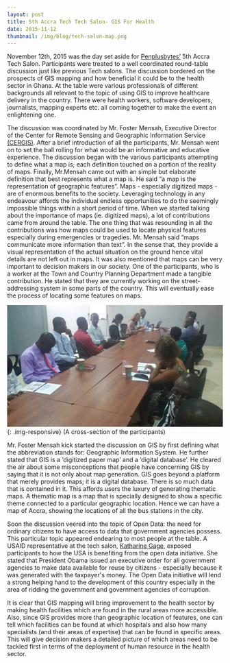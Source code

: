 ```yaml
---
layout: post
title: 5th Accra Tech Tech Salon- GIS For Health
date: 2015-11-12
thumbnail: /img/blog/tech-salon-map.png
---
```



November 12th, 2015 was the day set aside for [Penplusbytes’](http://www.penplusbytes.org) 5th Accra Tech Salon. Participants were treated to a well coordinated round-table discussion just like previous Tech salons. The discussion bordered on the prospects of GIS mapping and how beneficial it could be to the health sector in Ghana. At the table were various professionals of different backgrounds all relevant to the topic of using GIS to improve healthcare delivery in the country. There were health workers, software developers, journalists, mapping experts etc. all coming together to make the event an enlightening one. 

The discussion was coordinated by Mr. Foster Mensah, Executive Director of the Center for Remote Sensing and Geographic Information Service [(CERGIS)](http://cersgis.org/home.html). After a brief introduction of all the participants, Mr. Mensah went on to set the ball rolling for what would be an informative and educative experience. The discussion began with the various participants attempting to define what a map is; each definition touched on a portion of the reality of maps. Finally, Mr.Mensah came out with an simple but elaborate definition that best represents what a map is. He said “a map is the representation of geographic features”. Maps - especially digitized maps - are of enormous benefits to the society. Leveraging technology in any endeavour affords the individual endless opportunities to do the seemingly impossible things within a short period of time. When we started talking about the importance of maps (ie. digitized maps), a lot of contributions came from around the table. The one thing that was resounding in all the contributions was how maps could be used to locate physical features especially during emergencies or tragedies. Mr. Mensah said “maps communicate more information than text”. In the sense that, they provide a visual representation of the actual situation on the ground hence vital details are not left out in maps. It was also mentioned that maps can be very important to decision makers in our society. One of the participants, who is a worker at the Town and Country Planning Department made a tangible contribution. He stated that they are currently working on the street-addressing system in some parts of the country. This will eventually ease the process of locating some features on maps.

![Alt text](/img/blog/tech-salon.jpg){: .img-responsive}
(A cross-section of the participants) 


Mr. Foster Mensah kick started the discussion on GIS by first defining what the abbreviation stands for: Geographic Information System. He further stated that GIS is a ‘digitized paper map’ and a ‘digital database’. He cleared the air about some misconceptions that people have concerning GIS by saying that it is not only about map generation. GIS goes beyond a platform that merely provides maps; it is a digital database. There is so much data that is contained in it. This affords users the luxury of generating thematic maps. A thematic map is a map that is specially designed to show a specific theme connected to a particular geographic location. Hence we can have a map of Accra, showing the locations of all the bus stations in the city. 

Soon the discussion veered into the topic of Open Data: the need for ordinary citizens to have access to data that government agencies possess. This particular topic appeared endearing to most people at the table. A USAID representative at the tech salon, [Katharine Gage](https://twitter.com/kategage), exposed participants to how the USA is benefiting from the open data initiative. She stated that President Obama issued an executive order for all government agencies to make data available for reuse by citizens - especially because it was generated with the taxpayer's money. The Open Data initiative will lend a strong helping hand to the development of this country especially in the area of ridding the government and government agencies of corruption.  

It is clear that GIS mapping will bring improvement to the health sector by making health facilities which are found in the rural areas more accessible. Also, since GIS provides more than geographic location of features, one can tell which facilities can be found at which hospitals and also how many specialists (and their areas of expertise) that can be found in specific areas. This will give decision makers a detailed picture of which areas need to be tackled first in terms of the deployment of human resource in the health sector. 